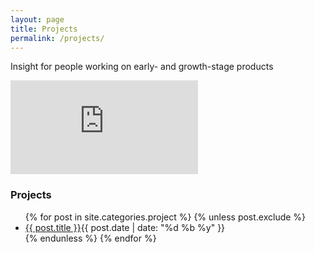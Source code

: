 ```yaml
---
layout: page
title: Projects
permalink: /projects/ 
---
```


Insight for people working on early- and growth-stage products 

<iframe src="https://embeds.beehiiv.com/713db3ef-4447-4b6f-8670-a9fcf96f33dd?slim=true" data-test-id="beehiiv-embed" frameborder="0" scrolling="no" style="margin: 0; border-radius: 0px !important; background-color: transparent;"></iframe>

### Projects

<ul class="article-list">
{% for post in site.categories.project %}
{% unless post.exclude %}
<li>
<span class="postname"><a href="{{ site.baseurl }}{{ post.url }}" >{{ post.title }}</a></span><span class="timestamp">{{ post.date | date: "%d %b %y" }}</span>
</li>
{% endunless %}
{% endfor %}
</ul>







